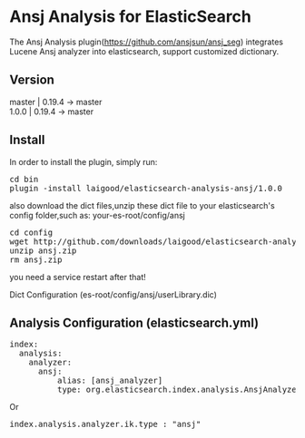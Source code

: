 Ansj Analysis for ElasticSearch
==================================

The Ansj Analysis plugin(https://github.com/ansjsun/ansj_seg) integrates Lucene Ansj analyzer into elasticsearch, support customized dictionary.


Version
-------------
 master                      | 0.19.4 -> master   
 1.0.0                       | 0.19.4 -> master   


Install
-------------

In order to install the plugin, simply run:
 
<pre>
cd bin
plugin -install laigood/elasticsearch-analysis-ansj/1.0.0
</pre>
 
also download the dict files,unzip these dict file to your elasticsearch's config folder,such as: your-es-root/config/ansj

<pre>
cd config
wget http://github.com/downloads/laigood/elasticsearch-analysis-ansj/ansj.zip --no-check-certificate
unzip ansj.zip
rm ansj.zip
</pre>

you need a service restart after that!

Dict Configuration (es-root/config/ansj/userLibrary.dic)

Analysis Configuration (elasticsearch.yml)
-------------

<Pre>
index:
  analysis:                   
    analyzer:      
      ansj:
          alias: [ansj_analyzer]
          type: org.elasticsearch.index.analysis.AnsjAnalyzerProvider
</pre>
Or
<pre>
index.analysis.analyzer.ik.type : "ansj"
</pre>

